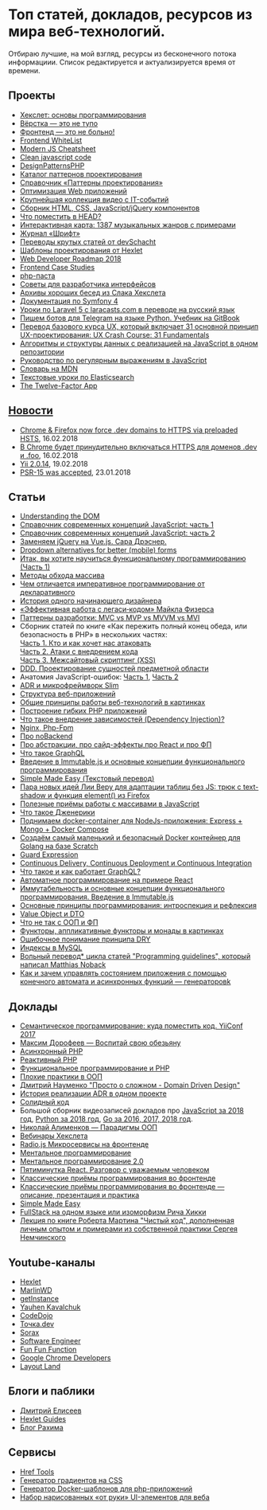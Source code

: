 
<h1>Топ статей, докладов, ресурсов из мира веб-технологий.</h1>
<p>Отбираю лучшие, на мой взгляд, ресурсы из бесконечного потока информациии. Список редактируется и актуализируется время от времени.</p>

<h2>Проекты</h2>
<ul>
  <li><a href="http://code-basics.ru/" target="_blank">Хекслет: основы программирования</a></li>
  <li><a href="http://webmasters.teamdev.com/" target="_blank">Вёрстка — это не тупо</a></li>
  <li><a href="https://bespoyasov.ru/front-not-pain/" target="_blank">Фронтенд — это не больно!</a></li>
  <li><a href="https://github.com/melnik909/frontend-whitelist" target="_blank">Frontend WhiteList</a></li>
  <li><a href="https://mbeaudru.github.io/modern-js-cheatsheet/" target="_blank">Modern JS Cheatsheet</a></li>
  <li><a href="http://amp.gs/1BoQ" target="_blank">Clean javascript code</a></li>
  <li><a href="http://designpatternsphp.readthedocs.io/ru/latest/" target="_blank">DesignPatternsPHP</a></li>
  <li><a href="https://refactoring.guru/ru/design-patterns/catalog" target="_blank">Каталог паттернов проектирования</a></li>
  <li><a href="http://design-pattern.ru/patterns/data-transfer-object.html" target="_blank">Справочник «Паттерны проектирования»</a></li>
  <li><a href="https://ruhighload.com" target="_blank">Оптимизация Web приложений</a></li>
  <li><a href="https://devtube.ru/" target="_blank">Крупнейшая коллекция видео с IT-событий</a></li>
  <li><a href="http://nisnom.com/" target="_blank">Сборник HTML, CSS, JavaScript/jQuery компонентов</a></li>
  <li><a href="https://gethead.info" target="_blank">Что поместить в HEAD?</a></li>
  <li><a href="http://everynoise.com" target="_blank">Интерактивная карта: 1387 музыкальных жанров с примерами</a></li>
  <li><a href="https://typejournal.ru/" target="_blank">Журнал «Шрифт»</a></li>
  <li><a href="https://github.com/devSchacht/translations/" target="_blank">Переводы крутых статей от devSchacht</a></li>
  <li><a href="https://github.com/Hexlet/patterns" target="_blank">Шаблоны проектирования от Hexlet</a></li>
  <li><a href="https://github.com/kamranahmedse/developer-roadmap" target="_blank">Web Developer Roadmap 2018</a></li>
  <li><a href="https://github.com/andrew--r/frontend-case-studies" target="_blank">Frontend Case Studies</a></li>
  <li><a href="https://github.com/codedokode/pasta/blob/master/README.md" target="_blank">php-паста</a></li>
  <li><a href="https://github.com/andrew--r/ui-developer-tips" target="_blank">Советы для разработчика интерфейсов</li>
  <li><a href="https://github.com/Hexlet/hexlet-slack-archive/wiki" target="_blank">Архивы хороших бесед из Слака Хекслета</li>
   <li><a href="http://tech-documentation.ru/symfony/">Документация по Symfony 4</li>
   <li><a href="https://www.youtube.com/watch?v=4EWQ2ryfrbA&list=PLqDYTgpuS_-j6XrRlEoGFaHI-y1grDKWd">Уроки по Laravel 5 с laracasts.com в переводе на русский язык</li>
   <li><a href="https://legacy.gitbook.com/book/groosha/telegram-bot-lessons/detailsd">Пишем ботов для Telegram на языке Python. Учебник на GitBook</li>  
   <li><a href="https://medium.com/ux-crash-course/ux-ux-b0929148c31f">Перевод базового курса UX, который включает 31 основной принцип UX-проектирования: UX Crash Course: 31 Fundamentals</li>   
   <li><a href="https://github.com/trekhleb/javascript-algorithms">Алгоритмы и структуры данных с реализацией на JavaScript в одном репозитории</li>
   <li><a href="https://tuhub.ru/frontend/js-regexp">Руководство по регулярным выражениям в JavaScript</li>
   <li><a href="https://developer.mozilla.org/ru/docs/Словарь#А">Словарь на MDN</li> 
   <li><a href="https://codedzen.ru/elasticsearch-urok-6-vse-o-poiske/">Текстовые уроки по Elasticsearch</li> 
   <li><a href="https://12factor.net/ru/">The Twelve-Factor App</li>
     
</ul>

<h2>Новости</h2>
<ul>
  <li><a href="https://ma.ttias.be/chrome-force-dev-domains-https-via-preloaded-hsts/" target="_blank">Chrome & Firefox now force .dev domains to HTTPS via preloaded HSTS</a>, 16.02.2018</li>
  <li><a href="https://www.opennet.ru/opennews/art.shtml?num=47258" target="_blank">В Chrome будет принудительно включаться HTTPS для доменов .dev и .foo</a>, 16.02.2018</li>
  <li><a href="https://habrahabr.ru/post/349408/" target="_blank">Yii 2.0.14</a>, 19.02.2018</li>
  <li><a href="https://github.com/php-fig/fig-standards/blob/master/accepted/PSR-15-request-handlers.md" target="_blank">PSR-15 was accepted</a>, 23.01.2018</li>  
  
</ul>

<h2>Статьи</h2>
<ul>
  <li><a href="https://www.digitalocean.com/community/tutorial_series/understanding-the-dom-document-object-model" target="_blank">Understanding the DOM</a></li>
  <li><a href="https://medium.com/devschacht/glossary-of-modern-javascript-concepts-1198b24e8f56" target="_blank">Справочник современных концепций JavaScript: часть 1</a></li>
  <li><a href="https://medium.com/devschacht/%D1%81%D0%BF%D1%80%D0%B0%D0%B2%D0%BE%D1%87%D0%BD%D0%B8%D0%BA-%D1%81%D0%BE%D0%B2%D1%80%D0%B5%D0%BC%D0%B5%D0%BD%D0%BD%D1%8B%D1%85-%D0%BA%D0%BE%D0%BD%D1%86%D0%B5%D0%BF%D1%86%D0%B8%D0%B9-javascript-%D1%87%D0%B0%D1%81%D1%82%D1%8C-2-8ecf07f3f36a" target="_blank">Справочник современных концепций JavaScript: часть 2</a></li>
  <li><a href="https://www.smashingmagazine.com/2018/02/jquery-vue-javascript/" target="_blank">Заменяем jQuery на Vue.js. Сара Дрэснер.</a></li>
  <li><a href="https://medium.com/@kollinz/dropdown-alternatives-for-better-mobile-forms-53e40d641b53" target="_blank">Dropdown alternatives for better (mobile) forms</a></li>
  <li><a href="https://medium.com/devschacht/charles-scalfani-so-you-want-to-be-a-functional-programmer-part-1-6ef98e90d58d" target="_blank">Итак, вы хотите научиться функциональному программированию (Часть 1)</a></li>
  <li><a href="https://medium.com/devschacht/jordan-harband-array-iteration-methods-summarized-52c1e759b9bc" target="_blank">Методы обхода массива</a></li>
  <li><a href="https://habrahabr.ru/post/324688/" target="_blank">Чем отличается императивное программирование от декларативного</a></li>
  <li><a href="http://mosink.ru/blog/all/the-story-of-a-beginner-designer/" target="_blank">История одного начинающего дизайнера</a></li>
  <li><a href="https://bespoyasov.ru/blog/working-effectively-with-legacy-code/" target="_blank">«Эффективная работа с легаси‑кодом» Майкла Физерса</a></li>
  <li><a href="https://habrahabr.ru/post/344184/" target="_blank">Паттерны разработки: MVC vs MVP vs MVVM vs MVI</a></li>
  <li>Сборник статей по книге «Как пережить полный конец обеда, или безопасность в PHP» в нескольких частях:<br>
    <a href="https://habrahabr.ru/company/mailru/blog/310726/" target="_blank">Часть 1. Кто и как хочет нас атаковать</a><br>
    <a href="https://habrahabr.ru/company/mailru/blog/352440/" target="_blank">Часть 2. Атаки с внедрением кода</a><br>
    <a href="https://habrahabr.ru/company/mailru/blog/352442/" target="_blank">Часть 3. Межсайтовый скриптинг (XSS)</a><br>
  </li>
  <li><a href="http://www.elisdn.ru/blog/104/domain-entities-modelling" target="_blank">DDD. Проектирование сущностей предметной области</a></li>
  <li>Анатомия JavaScript-ошибок: <a href="https://blog.bugsnag.com/source-maps/">Часть 1</a>, <a href="https://blog.bugsnag.com/anatomy-of-a-javascript-error">Часть 2</a></li>
  <li><a href="https://slimframework.ru/cookbook/action-domain-responder">ADR и микрофреймворк Slim</a></li>
  <li><a href="http://devacademy.ru/posts/struktura-vieb-prilozhienii/">Структура веб-приложений</a></li>
  <li><a href="https://svyatoslav.biz/education/webtechs_and_webapps_in_pictures/">Общие принципы работы веб-технологий в картинках</a></li>
  <li><a href="https://habr.com/post/327746/">Построение гибких PHP приложений</a></li>
  <li><a href="https://tyapk.ru/blog/post/dependency-injection-and-service-container">Что такое внедрение зависимостей (Dependency Injection)?</a></li>
  <li><a href="https://perfect-inc.com/blog/nginx-php-fpm-i-chto-eto-voobshche/">Nginx, Php-Fpm</a></li>
  <li><a href="https://habr.com/company/oleg-bunin/blog/358502/">Про noBackend</a></li>
  <li><a href="https://devchat.tv/js-jabber/jsj-313-light-functional-javascript-with-kyle-simpson">Про абстракции, про сайд-эффекты,про React и про ФП</a></li>  
  <li><a href="http://habr.com/post/326986/">Что такое GraphQL</a></li>
  <li><a href="https://medium.com/devschacht/sebasti%C3%A1n-peyrott-introduction-to-immutablejs-and-functional-programming-concepts-b3a6555af0ee">Введение в Immutable.js и основные концепции функционального программирования</a></li>
  <li><a href="http://translatedby.com/you/simple-made-easy/into-ru/">Simple Made Easy (Текстовый перевод)</a></li>
  <li><a href="http://lea.verou.me/2018/05/responsive-tables-revisited/">Пара новых идей Лии Веру для адаптации таблиц без JS: трюк с text-shadow и функция element() из Firefox</a></li>
  <li><a href="https://habr.com/company/ruvds/blog/358306/">Полезные приёмы работы с массивами в JavaScript</a></li>  
  <li><a href="http://phpprofi.ru/blogs/post/82">Что такое Дженерики</a></li> 
  <li><a href="https://www.dlighthouse.co/2017/09/docker-node-express-mongo.html">Поднимаем docker-container для NodeJs-приложения: Express + Mongo + Docker Compose</a></li>
  <li><a href="https://ergoz.ru/create-the-smallest-and-secured-golang-docker-image-based-on-scratch/ml">Создаём самый маленький и безопасный Docker контейнер для Golang на базе Scratch</a></li>
  <li><a href="https://ru.hexlet.io/courses/js-functions/lessons/guard-expression/theory_unit">Guard Expression</a></li>
  <li><a href="http://qaat.ru/kakaya-raznica-mezhdu-continuous-delivery-continuous-deployment-i-continuous-integration/">Continuous Delivery, Continuous Deployment и Continuous Integration</a></li>
  <li><a href="http://codenative.ru/article/chto_takoe_graphql">Что такое и как работает GraphQL?</a></li>
  <li><a href="https://ru.hexlet.io/courses/js-react/lessons/fsm/theory_unit">Автоматное программирование  на примере React</a></li>
  <li><a href="https://medium.com/devschacht/sebasti%C3%A1n-peyrott-introduction-to-immutablejs-and-functional-programming-concepts-b3a6555af0ee">Иммутабельность и основные концепции функционального программирования. Введение в Immutable.js</a></li>
  <li><a href="http://tproger.ru/translations/programming-concepts-introspection-reflection/">Основные принципы программирования: интроспекция и рефлексия</a></li>
  <li><a href="https://phpprofi.ru/blogs/post/58">Value Object и DTO</a></li>
  <li><a href="https://habr.com/post/201874/">Что не так с ООП и ФП</a></li>
  <li><a href="https://habr.com/post/183150/">Функторы, аппликативные функторы и монады в картинках</a></li>
  <li><a href="https://habr.com/company/mailru/blog/349978/">Ошибочное понимание принципа DRY</a></li>
  <li><a href="https://ruhighload.com/Индексы+в+mysql">Индексы в MySQL</a></li>
  <li><a href="http://haru-atari.com/ru/blog/9/programming-guidelines-part-1-reducing-complexity">Вольный перевод* цикла статей "Programming guidelines", который написал Matthias Noback</a></li>
  <li><a href="https://bespoyasov.ru/blog/fsm-to-the-rescue/">Как и зачем управлять состоянием приложения с помощью конечного автомата и асинхронных функций — генераторовk</a></li>  
  
</ul>

<h2>Доклады</h2>
<ul>
  <li><a href="https://www.youtube.com/watch?v=58BpEJAplsM">Семантическое программирование: куда поместить код. YiiConf 2017</a></li>
  <li><a href="https://www.youtube.com/watch?v=DukfcM24tgk&index=20&list=LLvPdIxe9ZhDJyXEWsNVgBcw&t=0s">Максим Дорофеев — Воспитай свою обезьяну</a></li>
  <li><a href="https://www.youtube.com/watch?v=n6Iasl6bx4M&t=0s&list=FLvPdIxe9ZhDJyXEWsNVgBcw&index=14">Асинхронный PHP</a></li>
  <li><a href="https://www.youtube.com/watch?v=39TUy0XiNqQ">Реактивный PHP</a></li>
  <li><a href="https://www.youtube.com/watch?v=ZAxkFJC1wsg">Функциональное программирование и PHP</a></li>
  <li><a href="https://www.youtube.com/watch?v=rrSLvFoEhLI">Плохие практики в ООП</a></li>
  <li><a href="https://www.youtube.com/watch?v=7HXIrEsmlzM">Дмитрий Науменко "Просто о сложном - Domain Driven Design"</a></li>
  <li><a href="https://www.youtube.com/watch?v=8NF7TKWpP_s">История реализации ADR в одном проекте </a></li>
  <li><a href="https://www.youtube.com/watch?v=pu0EXQvoaCc">Солидный код</a></li>
  <li>Большой сборник видеозаписей докладов про 
    <a href="https://github.com/hH39797J/javascript-videos-ru-2018">JavaScript за 2018 год</a>, 
    <a href="https://github.com/hH39797J/python-videos-ru-2018">Python за 2018 год</a>, 
    <a href="https://github.com/hH39797J/golang-videos-ru">Go за 2016, 2017, 2018 год</a>.
  </li>
   <li><a href="https://www.youtube.com/watch?v=G6LJkWwZGuc">Николай Алименков — Парадигмы ООП</a></li>
   <li><a href="https://www.youtube.com/watch?v=BZulLbzf0uA&list=PLo6puixMwuSPfJVVXKhLkHCymzEQAKxjr">Вебинары Хекслета</a></li>
   <li><a href="http://soundcloud.com/radiojspodcast/vypusk-52-mikroservisy-na-frontende">Radio.js Микросервисы на фронтенде</a></li>
   <li><a href="https://www.youtube.com/watch?v=EEq1wdM2M2w">Ментальное программирование</a></li>
   <li><a href="https://devconf.ru/ru/archive/devconf2017/offer/328">Ментальное программирование 2.0</a></li>
   <li><a href="https://soundcloud.com/5minreact/33-kirill-mokevnin-hexlet">Пятиминутка React. Разговор с уважаемым человеком</a></li>
   <li><a href="https://www.youtube.com/watch?v=mc7EMdyawBk">Классические приёмы программирования во фронтенде</a></li>
   <li><a href="http://o0.github.io/trees/">Классические приёмы программирования во фронтенде — описание, презентация и практика</a></li>
  <li><a href="https://www.infoq.com/presentations/Simple-Made-Easy">Simple Made Easy</a></li>
  <li><a href="https://www.youtube.com/watch?v=b-Eq4YV4uwc">FullStack на одном языке или изоморфизм Рича Хикки</a></li>
  <li><a href="https://www.youtube.com/watch?v=otrfSgeK3JI&list=LLvPdIxe9ZhDJyXEWsNVgBcw&index=292&t=0s">Лекция по книге Роберта Мартина "Чистый код", дополненная личным опытом и примерами из собственной практики Сергея Немчинского</a></li>
  
</ul>

<h2>Youtube-каналы</h2>
<ul>
  <li><a href="https://www.youtube.com/channel/UCqLPYxuAz-WbdEBLBk_Tb7g" target="_blank">Hexlet</a></li>
  <li><a href="https://www.youtube.com/user/ToBeCloser007/featured" target="_blank">MarlinWD</a></li>
  <li><a href="https://www.youtube.com/channel/UCEBHlT_L1ME6e9ixaRPp0wg" target="_blank">getInstance</a></li>
  <li><a href="https://www.youtube.com/channel/UCE9ODjNIkOHrnSdkYWLfYhg/featured" target="_blank">Yauhen Kavalchuk</a></li>
  <li><a href="https://www.youtube.com/channel/UCY10FZglXJ8RL3xB04VpykQ" target="_blank">CodeDojo</a></li>
  <li><a href="https://www.youtube.com/channel/UCzgtMBarT8AvsGc-Y_8Qexw" target="_blank">Точка.dev</a></li>
  <li><a href="https://www.youtube.com/channel/UCdnFX7mzgup9moXG2fULOog" target="_blank">Sorax</a></li>
  <li><a href="https://www.youtube.com/channel/UCe_TcJarfs-HKy3NySy8Kng/featured" target="_blank">Software Engineer</a></li>
  <li><a href="https://www.youtube.com/channel/UCO1cgjhGzsSYb1rsB4bFe4Q" target="_blank">Fun Fun Function</a></li>
  <li><a href="https://www.youtube.com/channel/UCnUYZLuoy1rq1aVMwx4aTzw" target="_blank">Google Chrome Developers</a></li>
  <li><a href="https://www.youtube.com/channel/UC7TizprGknbDalbHplROtag" target="_blank">Layout Land</a></li>
  
</ul>

<h2>Блоги и паблики</h2>
<ul>
  <li><a href="http://www.elisdn.ru/" target="_blank">Дмитрий Елисеев</a></li>
  <li><a href="http://guides.hexlet.io/" target="_blank">Hexlet Guides</a></li>
  <li><a href="https://rakh.im/" target="_blank">Блог Рахима</a></li>
  
</ul>

<h2>Сервисы</h2>
<ul>
  <li><a href="https://hreftools.com/">Href Tools</a></li>
  <li><a href="http://ourownthing.co.uk/gradpad.html?utm_source=twitter.com&utm_medium=social&utm_campaign=krutoy-vizualnyy-generator-gradientov-n&utm_content=16722558">Генератор градиентов на CSS</a></li>
  <li><a href="https://phpdocker.io/generator">Генератор Docker-шаблонов для php-приложений</a></li>
  <li><a href="http://amp.gs/kOsm">Набор нарисованных «от руки» UI-элементов для веба </a></li>
  
</ul>
